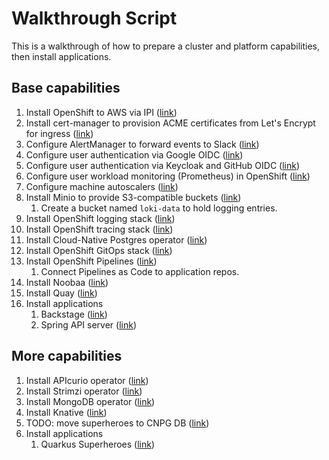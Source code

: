 # Walkthrough Script

This is a walkthrough of how to prepare a cluster and platform capabilities, then install applications.

## Base capabilities
1. Install OpenShift to AWS via IPI ([link](../clusters/openshift/aws/ipi/))
1. Install cert-manager to provision ACME certificates from Let's Encrypt for ingress ([link](../openshift-services/cert-manager/))
1. Configure AlertManager to forward events to Slack ([link](../openshift-services/setup/alertmanager/))
1. Configure user authentication via Google OIDC ([link](../openshift-services/setup/oidc-google/))
1. Configure user authentication via Keycloak and GitHub OIDC ([link](../openshift-services/keycloak/deploy-cluster-iam.sh))
1. Configure user workload monitoring (Prometheus) in OpenShift ([link](../openshift-services/setup/monitoring/))
1. Configure machine autoscalers ([link](../openshift-services/setup/autoscaler/))
1. Install Minio to provide S3-compatible buckets ([link](../openshift-services/minio/))
    1. Create a bucket named `loki-data` to hold logging entries.
1. Install OpenShift logging stack ([link](../openshift-services/logging/))
1. Install OpenShift tracing stack ([link](../openshift-services/opentelemetry/))
1. Install Cloud-Native Postgres operator ([link](../openshift-services/postgres/))
1. Install OpenShift GitOps stack ([link](../openshift-services/gitops/))
1. Install OpenShift Pipelines ([link](../openshift-services/pipelines/))
    1. Connect Pipelines as Code to application repos.
1. Install Noobaa ([link](../openshift-services/noobaa/))
1. Install Quay ([link](../openshift-services/quay/))
1. Install applications
    1. Backstage ([link](https://github.com/joshgav/backstage-on-openshift))
    1. Spring API server ([link](https://github.com/joshgav/spring-apiserver))

## More capabilities
1. Install APIcurio operator ([link](../openshift-services/apicurio/))
1. Install Strimzi operator ([link](../openshift-services/kafka/))
1. Install MongoDB operator ([link](../openshift-services/mongodb/))
1. Install Knative ([link](../openshift-services/serverless/))
1. TODO: move superheroes to CNPG DB ([link](../openshift-services/postgres/))
1. Install applications
    1. Quarkus Superheroes ([link](../apps/superheroes/))

